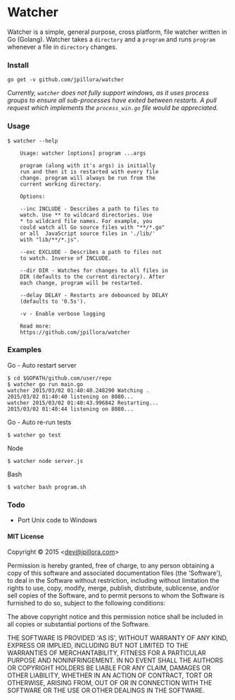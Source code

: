 # Watcher

Watcher is a simple, general purpose, cross platform, file watcher written in Go (Golang). Watcher takes a `directory` and a `program` and runs `program` whenever a file in `directory` changes.

### Install

```
go get -v github.com/jpillora/watcher
```

*Currently, `watcher` does not fully support windows, as it uses process groups to ensure all sub-processes have exited between restarts. A pull request which implements the `process_win.go` file would be appreciated.*

### Usage

```
$ watcher --help

	Usage: watcher [options] program ...args

	program (along with it's args) is initially
	run and then it is restarted with every file
	change. program will always be run from the
	current working directory.

	Options:

	--inc INCLUDE - Describes a path to files to
	watch. Use ** to wildcard directories. Use
	* to wildcard file names. For example, you
	could watch all Go source files with "**/*.go"
	or all	JavaScript source files in './lib/'
	with "lib/**/*.js".

	--exc EXCLUDE - Describes a path to files not
	to watch. Inverse of INCLUDE.

	--dir DIR - Watches for changes to all files in
	DIR (defaults to the current directory). After
	each change, program will be restarted.

	--delay DELAY - Restarts are debounced by DELAY
	(defaults to '0.5s').

	-v - Enable verbose logging

	Read more:
	https://github.com/jpillora/watcher

```

### Examples

Go - Auto restart server

```
$ cd $GOPATH/github.com/user/repo
$ watcher go run main.go
watcher 2015/03/02 01:40:40.248290 Watching .
2015/03/02 01:40:40 listening on 8080...
watcher 2015/03/02 01:40:43.996842 Restarting...
2015/03/02 01:40:44 listening on 8080...
```

Go - Auto re-run tests

```
$ watcher go test
```

Node

```
$ watcher node server.js
```

Bash

```
$ watcher bash program.sh
```

### Todo

* Port Unix code to Windows

#### MIT License

Copyright © 2015 &lt;dev@jpillora.com&gt;

Permission is hereby granted, free of charge, to any person obtaining
a copy of this software and associated documentation files (the
'Software'), to deal in the Software without restriction, including
without limitation the rights to use, copy, modify, merge, publish,
distribute, sublicense, and/or sell copies of the Software, and to
permit persons to whom the Software is furnished to do so, subject to
the following conditions:

The above copyright notice and this permission notice shall be
included in all copies or substantial portions of the Software.

THE SOFTWARE IS PROVIDED 'AS IS', WITHOUT WARRANTY OF ANY KIND,
EXPRESS OR IMPLIED, INCLUDING BUT NOT LIMITED TO THE WARRANTIES OF
MERCHANTABILITY, FITNESS FOR A PARTICULAR PURPOSE AND NONINFRINGEMENT.
IN NO EVENT SHALL THE AUTHORS OR COPYRIGHT HOLDERS BE LIABLE FOR ANY
CLAIM, DAMAGES OR OTHER LIABILITY, WHETHER IN AN ACTION OF CONTRACT,
TORT OR OTHERWISE, ARISING FROM, OUT OF OR IN CONNECTION WITH THE
SOFTWARE OR THE USE OR OTHER DEALINGS IN THE SOFTWARE.
